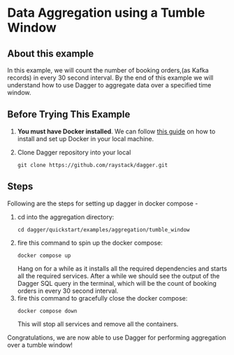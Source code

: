 # Data Aggregation using a Tumble Window

## About this example

In this example, we will count the number of booking orders,(as Kafka records) in every 30 second interval. By the end of this example we will understand how to use Dagger to aggregate data over a specified time window.

## Before Trying This Example

1. **You must have Docker installed**. We can follow [this guide](https://docs.docker.com/get-docker/) on how to install and set up Docker in your local machine.
2. Clone Dagger repository into your local

   ```shell
   git clone https://github.com/raystack/dagger.git
   ```

## Steps

Following are the steps for setting up dagger in docker compose -

1. cd into the aggregation directory:
   ```shell
   cd dagger/quickstart/examples/aggregation/tumble_window
   ```
2. fire this command to spin up the docker compose:
   ```shell
   docker compose up
   ```
   Hang on for a while as it installs all the required dependencies and starts all the required services. After a while we should see the output of the Dagger SQL query in the terminal, which will be the count of booking orders in every 30 second interval.
3. fire this command to gracefully close the docker compose:
   ```shell
   docker compose down
   ```
   This will stop all services and remove all the containers.

Congratulations, we are now able to use Dagger for performing aggregation over a tumble window!
